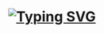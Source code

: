 # [![Typing SVG](https://readme-typing-svg.herokuapp.com/?color=23db32&size=35&center=true&vCenter=true&width=1000&lines=Aplicação+Mobile+com+Fundamentos+em+Kotlin)](https://git.io/typing-svg)
